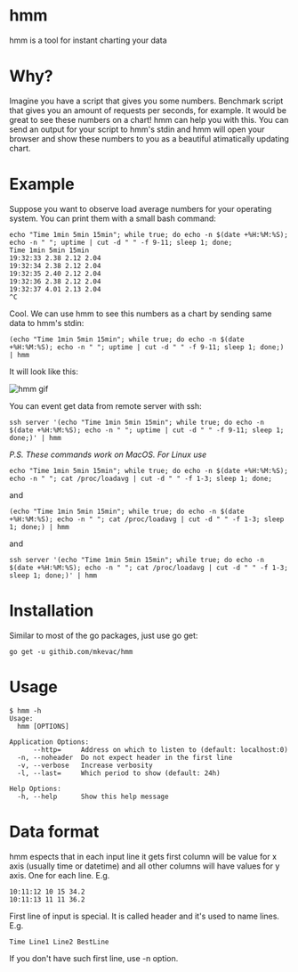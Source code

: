 # hmm
hmm is a tool for instant charting your data

# Why?

Imagine you have a script that gives you some numbers. Benchmark script that gives you an amount of requests per seconds, for example. It would be great to see these numbers on a chart! hmm can help you with this. You can send an output for your script to hmm's stdin and hmm will open your browser and show these numbers to you as a beautiful atimatically updating chart.

# Example

Suppose you want to observe load average numbers for your operating system. You can print them with a small bash command:

```
echo "Time 1min 5min 15min"; while true; do echo -n $(date +%H:%M:%S); echo -n " "; uptime | cut -d " " -f 9-11; sleep 1; done;
Time 1min 5min 15min
19:32:33 2.38 2.12 2.04
19:32:34 2.38 2.12 2.04
19:32:35 2.40 2.12 2.04
19:32:36 2.38 2.12 2.04
19:32:37 4.01 2.13 2.04
^C
```

Cool. We can use hmm to see this numbers as a chart by sending same data to hmm's stdin:

```
(echo "Time 1min 5min 15min"; while true; do echo -n $(date +%H:%M:%S); echo -n " "; uptime | cut -d " " -f 9-11; sleep 1; done;) | hmm
```

It will look like this:

![hmm gif](hmm.gif)

You can event get data from remote server with ssh:

```
ssh server '(echo "Time 1min 5min 15min"; while true; do echo -n $(date +%H:%M:%S); echo -n " "; uptime | cut -d " " -f 9-11; sleep 1; done;)' | hmm
```

*P.S. These commands work on MacOS. For Linux use*
```
echo "Time 1min 5min 15min"; while true; do echo -n $(date +%H:%M:%S); echo -n " "; cat /proc/loadavg | cut -d " " -f 1-3; sleep 1; done;
```
and
```
(echo "Time 1min 5min 15min"; while true; do echo -n $(date +%H:%M:%S); echo -n " "; cat /proc/loadavg | cut -d " " -f 1-3; sleep 1; done;) | hmm
```
and
```
ssh server '(echo "Time 1min 5min 15min"; while true; do echo -n $(date +%H:%M:%S); echo -n " "; cat /proc/loadavg | cut -d " " -f 1-3; sleep 1; done;)' | hmm
```

# Installation

Similar to most of the go packages, just use go get:

```
go get -u githib.com/mkevac/hmm
```

# Usage

```
$ hmm -h
Usage:
  hmm [OPTIONS]

Application Options:
      --http=     Address on which to listen to (default: localhost:0)
  -n, --noheader  Do not expect header in the first line
  -v, --verbose   Increase verbosity
  -l, --last=     Which period to show (default: 24h)

Help Options:
  -h, --help      Show this help message
```

# Data format

hmm espects that in each input line it gets first column will be value for x axis (usually time or datetime) and all other columns will have values for y axis. One for each line. E.g.
```
10:11:12 10 15 34.2
10:11:13 11 11 36.2
```

First line of input is special. It is called header and it's used to name lines. E.g.
```
Time Line1 Line2 BestLine
```

If you don't have such first line, use -n option.
